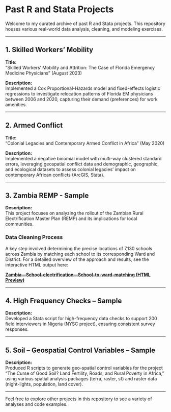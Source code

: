 # Past R and Stata Projects

Welcome to my curated archive of past R and Stata projects. This repository houses various real-world data analysis, cleaning, and modeling exercises.

---

## 1. Skilled Workers’ Mobility

**Title:**  
“Skilled Workers’ Mobility and Attrition: The Case of Florida Emergency Medicine Physicians” (August 2023)

**Description:**  
Implemented a Cox Proportional-Hazards model and fixed-effects logistic regressions to investigate relocation patterns of Florida EM physicians between 2006 and 2020, capturing their demand (preferences) for work amenities.

---

## 2. Armed Conflict

**Title:**  
“Colonial Legacies and Contemporary Armed Conflict in Africa” (May 2020)

**Description:**  
Implemented a negative binomial model with multi-way clustered standard errors, leveraging geospatial conflict data and demographic, geographic, and ecological datasets to assess colonial legacies’ impact on contemporary African conflicts (ArcGIS, Stata).

---

## 3. Zambia REMP - Sample

**Description:**  
This project focuses on analyzing the rollout of the Zambian Rural Electrification Master Plan (REMP) and its implications for local communities.

### Data Cleaning Process

A key step involved determining the precise locations of 7,130 schools across Zambia by matching each school to its corresponding Ward and District. For a detailed overview of the approach and results, see the interactive HTML output here:

[**Zambia—School-electrification—School-to-ward-matching (HTML Preview)**](https://html-preview.github.io/?url=https://github.com/meite-root/past-projects/blob/db6daf70f32b950f036cec7ba66eeb22011690b3/Zambia%20REMP/Zambia---School-electrification---School-to-ward-matching.html)

---

## 4. High Frequency Checks – Sample

**Description:**  
Developed a Stata script for high-frequency data checks to support 200 field interviewers in Nigeria (NYSC project), ensuring consistent survey responses.

---

## 5. Soil – Geospatial Control Variables – Sample

**Description:**  
Produced R scripts to generate geo-spatial control variables for the project “The Curse of Good Soil? Land Fertility, Roads, and Rural Poverty in Africa,” using various spatial analysis packages (terra, raster, sf) and raster data (night-lights, population, land cover).

---

Feel free to explore other projects in this repository to see a variety of analyses and code examples.
